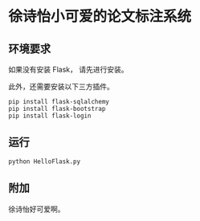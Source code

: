 # 徐诗怡小可爱的论文标注系统

## 环境要求

如果没有安装 Flask， 请先进行安装。

此外，还需要安装以下三方插件。

```
pip install flask-sqlalchemy
pip install flask-bootstrap
pip install flask-login
```

## 运行

```
python HelloFlask.py
```

## 附加

徐诗怡好可爱啊。